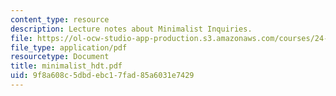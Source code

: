```yaml
---
content_type: resource
description: Lecture notes about Minimalist Inquiries.
file: https://ol-ocw-studio-app-production.s3.amazonaws.com/courses/24-952-advanced-syntax-spring-2007/9f8a608c5dbdebc17fad85a6031e7429_minimalist_hdt.pdf
file_type: application/pdf
resourcetype: Document
title: minimalist_hdt.pdf
uid: 9f8a608c-5dbd-ebc1-7fad-85a6031e7429
---
```

